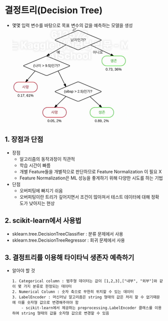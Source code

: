 # 결정트리(Decision Tree)
- 몇몇 입력 변수를 바탕으로 목표 변수의 값을 예측하는 모델을 생성
    ![alt text](image-2.png)

## 1. 장점과 단점
- 장점
    - 알고리즘의 동작과정이 직관적
    - 학습 시간이 빠름
    - 개별 Feature들을 개별적으로 판단하므로 Feature Normalization 이 필요 X
    - Feature Normalization은 ML 성능을 좋게하기 위해 다양한 시도를 하는 기법
- 단점
    - 오버피팅에 빠지기 쉬움
    - 오버피팅이란 트리가 깊어지면서 조건이 많아져서 테스트 데이터에 대해 정확도가 낮아지는 현상
    
## 2. scikit-learn에서 사용법
- sklearn.tree.DecisionTreeClassifier : 분류 문제에서 사용
- sklearn.tree.DecisionTreeRegressor : 회귀 문제에서 사용


## 3. 결정트리를 이용해 타이타닉 생존자 예측하기
- 알아야 할 것
    ```
    1. Categorical column : 범주형 데이터는 값이 [1,2,3],["내부", "외부"]와 같이 몇 가지 분류로 한정되는 데이터
    2. Numerical Column : 숫자 축으로 무한히 위치할 수 있는 데이터 
    3. LabelEncoder : 머신러닝 알고리즘은 string 형태의 값은 처리 할 수 없기때문에 이를 숫자형 값으로 변경해주어야 함
        - scikit-learn에서 제공하는 preprocessing.LabelEncoder 클래스를 이용하여 string 형태의 값을 숫자형 값으로 변경할 수 있음  
    ```